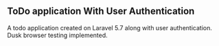 ## ToDo application With User Authentication

A todo application created on Laravel 5.7 along with user authentication.
Dusk browser testing implemented.